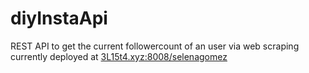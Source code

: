 # diyInstaApi
REST API to get the current followercount of an user via web scraping currently deployed at
[3L15t4.xyz:8008/selenagomez](http://3l15t4.xyz:8008/selenagomez)
